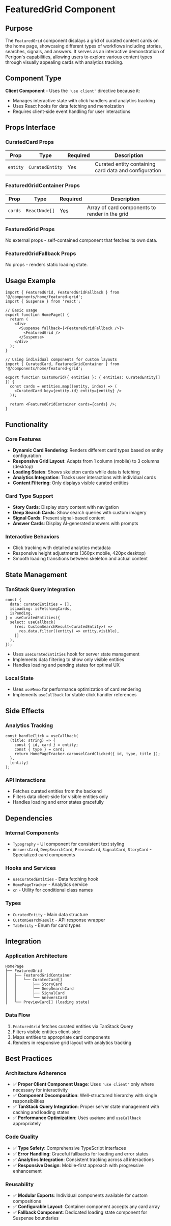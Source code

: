 # FeaturedGrid Component

## Purpose

The `FeaturedGrid` component displays a grid of curated content cards on the home page, showcasing different types of workflows including stories, searches, signals, and answers. It serves as an interactive demonstration of Perigon's capabilities, allowing users to explore various content types through visually appealing cards with analytics tracking.

## Component Type

**Client Component** - Uses the `'use client'` directive because it:
- Manages interactive state with click handlers and analytics tracking
- Uses React hooks for data fetching and memoization
- Requires client-side event handling for user interactions

## Props Interface

### CuratedCard Props
| Prop | Type | Required | Description |
|------|------|----------|-------------|
| `entity` | `CuratedEntity` | Yes | Curated entity containing card data and configuration |

### FeaturedGridContainer Props
| Prop | Type | Required | Description |
|------|------|----------|-------------|
| `cards` | `ReactNode[]` | Yes | Array of card components to render in the grid |

### FeaturedGrid Props
No external props - self-contained component that fetches its own data.

### FeaturedGridFallback Props
No props - renders static loading state.

## Usage Example

```tsx
import { FeaturedGrid, FeaturedGridFallback } from '@/components/home/featured-grid';
import { Suspense } from 'react';

// Basic usage
export function HomePage() {
  return (
    <div>
      <Suspense fallback={<FeaturedGridFallback />}>
        <FeaturedGrid />
      </Suspense>
    </div>
  );
}

// Using individual components for custom layouts
import { CuratedCard, FeaturedGridContainer } from '@/components/home/featured-grid';

export function CustomGrid({ entities }: { entities: CuratedEntity[] }) {
  const cards = entities.map((entity, index) => (
    <CuratedCard key={entity.id} entity={entity} />
  ));
  
  return <FeaturedGridContainer cards={cards} />;
}
```

## Functionality

### Core Features
- **Dynamic Card Rendering**: Renders different card types based on entity configuration
- **Responsive Grid Layout**: Adapts from 1 column (mobile) to 3 columns (desktop)
- **Loading States**: Shows skeleton cards while data is fetching
- **Analytics Integration**: Tracks user interactions with individual cards
- **Content Filtering**: Only displays visible curated entities

### Card Type Support
- **Story Cards**: Display story content with navigation
- **Deep Search Cards**: Show search queries with custom imagery
- **Signal Cards**: Present signal-based content
- **Answer Cards**: Display AI-generated answers with prompts

### Interactive Behaviors
- Click tracking with detailed analytics metadata
- Responsive height adjustments (360px mobile, 420px desktop)
- Smooth loading transitions between skeleton and actual content

## State Management

### TanStack Query Integration
```tsx
const {
  data: curatedEntities = [],
  isLoading: isFetchingCards,
  isPending,
} = useCuratedEntities({
  select: useCallback(
    (res: CustomSearchResult<CuratedEntity>) =>
      res.data.filter((entity) => entity.visible),
    []
  ),
});
```

- Uses `useCuratedEntities` hook for server state management
- Implements data filtering to show only visible entities
- Handles loading and pending states for optimal UX

### Local State
- Uses `useMemo` for performance optimization of card rendering
- Implements `useCallback` for stable click handler references

## Side Effects

### Analytics Tracking
```tsx
const handleClick = useCallback(
  (title: string) => {
    const { id, card } = entity;
    const { type } = card;
    return HomePageTracker.carouselCardClicked({ id, type, title });
  },
  [entity]
);
```

### API Interactions
- Fetches curated entities from the backend
- Filters data client-side for visible entities only
- Handles loading and error states gracefully

## Dependencies

### Internal Components
- `Typography` - UI component for consistent text styling
- `AnswersCard`, `DeepSearchCard`, `PreviewCard`, `SignalCard`, `StoryCard` - Specialized card components

### Hooks and Services
- `useCuratedEntities` - Data fetching hook
- `HomePageTracker` - Analytics service
- `cn` - Utility for conditional class names

### Types
- `CuratedEntity` - Main data structure
- `CustomSearchResult` - API response wrapper
- `TabEntity` - Enum for card types

## Integration

### Application Architecture
```
HomePage
├── FeaturedGrid
│   ├── FeaturedGridContainer
│   │   └── CuratedCard[]
│   │       ├── StoryCard
│   │       ├── DeepSearchCard
│   │       ├── SignalCard
│   │       └── AnswersCard
│   └── PreviewCard[] (loading state)
```

### Data Flow
1. `FeaturedGrid` fetches curated entities via TanStack Query
2. Filters visible entities client-side
3. Maps entities to appropriate card components
4. Renders in responsive grid layout with analytics tracking

## Best Practices

### Architecture Adherence
- ✅ **Proper Client Component Usage**: Uses `'use client'` only where necessary for interactivity
- ✅ **Component Decomposition**: Well-structured hierarchy with single responsibilities
- ✅ **TanStack Query Integration**: Proper server state management with caching and loading states
- ✅ **Performance Optimization**: Uses `useMemo` and `useCallback` appropriately

### Code Quality
- ✅ **Type Safety**: Comprehensive TypeScript interfaces
- ✅ **Error Handling**: Graceful fallbacks for loading and error states
- ✅ **Analytics Integration**: Consistent tracking across all interactions
- ✅ **Responsive Design**: Mobile-first approach with progressive enhancement

### Reusability
- ✅ **Modular Exports**: Individual components available for custom compositions
- ✅ **Configurable Layout**: Container component accepts any card array
- ✅ **Fallback Component**: Dedicated loading state component for Suspense boundaries